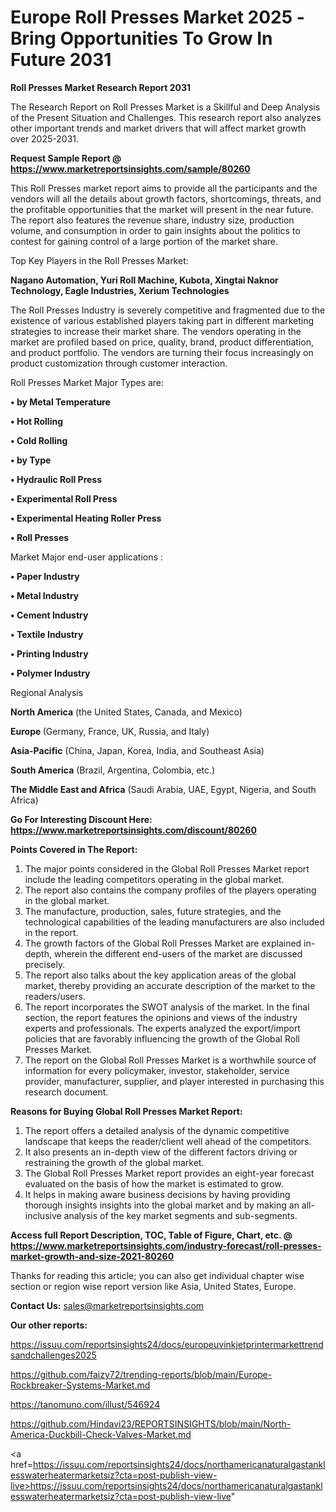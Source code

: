 # Europe Roll Presses Market 2025 -Bring Opportunities To Grow In Future 2031

<strong>Roll Presses Market Research Report 2031</strong>

The Research Report on Roll Presses Market is a Skillful and Deep Analysis of the Present Situation and Challenges. This research report also analyzes other important trends and market drivers that will affect market growth over 2025-2031.

<strong>Request Sample Report @ <a href=https://www.marketreportsinsights.com/sample/80260>https://www.marketreportsinsights.com/sample/80260</a></strong>

This Roll Presses market report aims to provide all the participants and the vendors will all the details about growth factors, shortcomings, threats, and the profitable opportunities that the market will present in the near future. The report also features the revenue share, industry size, production volume, and consumption in order to gain insights about the politics to contest for gaining control of a large portion of the market share.

Top Key Players in the Roll Presses Market:

<strong>Nagano Automation, Yuri Roll Machine, Kubota, Xingtai Naknor Technology, Eagle Industries, Xerium Technologies</strong>

The Roll Presses Industry is severely competitive and fragmented due to the existence of various established players taking part in different marketing strategies to increase their market share. The vendors operating in the market are profiled based on price, quality, brand, product differentiation, and product portfolio. The vendors are turning their focus increasingly on product customization through customer interaction.

Roll Presses Market Major Types are:

<strong>• by Metal Temperature

• Hot Rolling

• Cold Rolling

• by Type

• Hydraulic Roll Press

• Experimental Roll Press

• Experimental Heating Roller Press

• Roll Presses</strong>

Market Major end-user applications :

<strong>• Paper Industry

• Metal Industry

• Cement Industry

• Textile Industry

• Printing Industry

• Polymer Industry</strong>

Regional Analysis

</u><strong><b>North America</b></strong> (the United States, Canada, and Mexico)

<strong><b>Europe </b></strong>(Germany, France, UK, Russia, and Italy)

<strong><b>Asia-Pacific</b></strong> (China, Japan, Korea, India, and Southeast Asia)

<strong><b>South America</b></strong> (Brazil, Argentina, Colombia, etc.)

<strong><b>The Middle East and Africa</b></strong> (Saudi Arabia, UAE, Egypt, Nigeria, and South Africa)

<strong>Go For Interesting Discount Here: <a href=https://www.marketreportsinsights.com/discount/80260>https://www.marketreportsinsights.com/discount/80260</a></strong>

<strong>Points Covered in The Report:</strong>
<ol>
  <li>The major points considered in the Global Roll Presses Market report include the leading competitors operating in the global market.</li>
  <li>The report also contains the company profiles of the players operating in the global market.</li>
  <li>The manufacture, production, sales, future strategies, and the technological capabilities of the leading manufacturers are also included in the report.</li>
  <li>The growth factors of the Global Roll Presses Market are explained in-depth, wherein the different end-users of the market are discussed precisely.</li>
  <li>The report also talks about the key application areas of the global market, thereby providing an accurate description of the market to the readers/users.</li>
  <li>The report incorporates the SWOT analysis of the market. In the final section, the report features the opinions and views of the industry experts and professionals. The experts analyzed the export/import policies that are favorably influencing the growth of the Global Roll Presses Market.</li>
  <li>The report on the Global Roll Presses Market is a worthwhile source of information for every policymaker, investor, stakeholder, service provider, manufacturer, supplier, and player interested in purchasing this research document.</li>
</ol>
<strong>Reasons for Buying Global Roll Presses Market Report:</strong>

<ol>
  <li>The report offers a detailed analysis of the dynamic competitive landscape that keeps the reader/client well ahead of the competitors.</li>
  <li>It also presents an in-depth view of the different factors driving or restraining the growth of the global market.</li>
  <li>The Global Roll Presses Market report provides an eight-year forecast evaluated on the basis of how the market is estimated to grow.</li>
  <li>It helps in making aware business decisions by having providing thorough insights insights into the global market and by making an all-inclusive analysis of the key market segments and sub-segments.</li>
</ol>
<strong>Access full Report Description, TOC, Table of Figure, Chart, etc. @ <a href=https://www.marketreportsinsights.com/industry-forecast/roll-presses-market-growth-and-size-2021-80260>https://www.marketreportsinsights.com/industry-forecast/roll-presses-market-growth-and-size-2021-80260</a></strong>


Thanks for reading this article; you can also get individual chapter wise section or region wise report version like Asia, United States, Europe.

<strong>Contact Us:</strong>
sales@marketreportsinsights.com

<strong>Our other reports:</strong>

<a href=https://issuu.com/reportsinsights24/docs/europeuvinkjetprintermarkettrendsandchallenges2025>https://issuu.com/reportsinsights24/docs/europeuvinkjetprintermarkettrendsandchallenges2025</a>

<a href=https://github.com/faizy72/trending-reports/blob/main/Europe-Rockbreaker-Systems-Market.md>https://github.com/faizy72/trending-reports/blob/main/Europe-Rockbreaker-Systems-Market.md</a>

<a href=https://tanomuno.com/illust/546924>https://tanomuno.com/illust/546924</a>

<a href=https://github.com/Hindavi23/REPORTSINSIGHTS/blob/main/North-America-Duckbill-Check-Valves-Market.md>https://github.com/Hindavi23/REPORTSINSIGHTS/blob/main/North-America-Duckbill-Check-Valves-Market.md</a>

<a href=https://issuu.com/reportsinsights24/docs/northamericanaturalgastanklesswaterheatermarketsiz?cta=post-publish-view-live>https://issuu.com/reportsinsights24/docs/northamericanaturalgastanklesswaterheatermarketsiz?cta=post-publish-view-live</a>"
